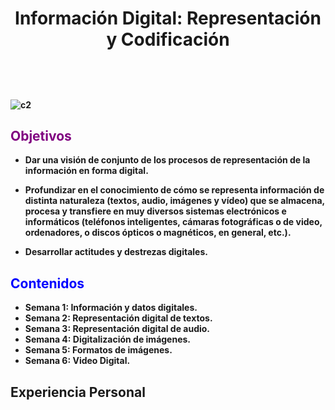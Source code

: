 <center><h1><b> Información Digital: Representación y Codificación<b><h1></center>

![c2](https://sites.google.com/site/hardware1bach08/_/rsrc/1463732074628/config/customLogo.gif?revision=1)

## <span style="color:purple">**Objetivos**</span>

* Dar una visión de conjunto de los procesos de representación de la información en forma
digital.

* Profundizar en el conocimiento de cómo se representa información de distinta naturaleza
(textos, audio, imágenes y vídeo) que se almacena, procesa y transfiere en muy diversos
sistemas electrónicos e informáticos (teléfonos inteligentes, cámaras fotográficas o de
video, ordenadores, o discos ópticos o magnéticos, en general, etc.).

* Desarrollar actitudes y destrezas digitales.

##  <span style="color:blue">**Contenidos**</span>

* Semana 1: Información y datos digitales.
* Semana 2: Representación digital de textos.
* Semana 3: Representación digital de audio.
* Semana 4: Digitalización de imágenes.
* Semana 5: Formatos de imágenes.
* Semana 6: Video Digital.

## **Experiencia Personal**